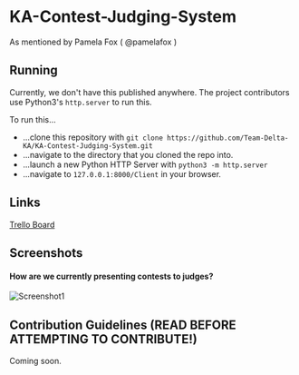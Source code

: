 # KA-Contest-Judging-System
As mentioned by Pamela Fox ( @pamelafox )

## Running
Currently, we don't have this published anywhere. The project contributors use Python3's `http.server` to run this.

To run this...
 * ...clone this repository with `git clone https://github.com/Team-Delta-KA/KA-Contest-Judging-System.git`
 * ...navigate to the directory that you cloned the repo into.
 * ...launch a new Python HTTP Server with `python3 -m http.server`
 * ...navigate to `127.0.0.1:8000/Client` in your browser.

## Links
[Trello Board](https://trello.com/b/IAYgtwLH/ka-contest-judging-system)

## Screenshots
#### How are we currently presenting contests to judges?
![Screenshot1](https://d1ro8r1rbfn3jf.cloudfront.net/ms_75204/9Pvrkyd2KvV8BVYelza0kpFcyPXPEc/Monosnap%2B2015-07-14%2B18-24-37.png?Expires=1437002688&Signature=DBaNnlWDuKGtNVRTqI92uEeDTZYPxhWnLcshXruHF6Ruaj-vadxxJm3YnHugyTswVwRuvlfCJJJtA1~me1owhtcTMmTyGeLl92dYOKSeERde4pdstpv0LTky36n2P5GKTwRr-yUNk~Lkc0sTvEhjCzm1y7APdb4ebJg~81Hvodhuy3TyaWEyA4STGhUJAoxOZr~kmVuy2tSnBqYF5x~UaEn3yTTsBYcB45nXvSUQhiokQdWjhJm4HAfw7zI9KHjhI-ilnnFH~o-0sxLs~TPQUHfeD9fQAVXleCrykrs0MUGBoU-GcagByBNp-JV26ZiwB6~yoLs6-YS6f-G~cLliBg__&Key-Pair-Id=APKAJHEJJBIZWFB73RSA)

## Contribution Guidelines (READ BEFORE ATTEMPTING TO CONTRIBUTE!)

Coming soon.
